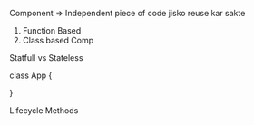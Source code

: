 Component => Independent piece of code jisko reuse kar sakte

1. Function Based
2. Class based Comp


Statfull vs Stateless

class App  {

}

Lifecycle Methods